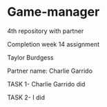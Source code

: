 # Game-manager
4th repository with partner

Completion week 14 assignment

Taylor Burdgess

Partner name: Charlie Garrido

TASK 1- Charlie Garrido did

TASK 2- I did
